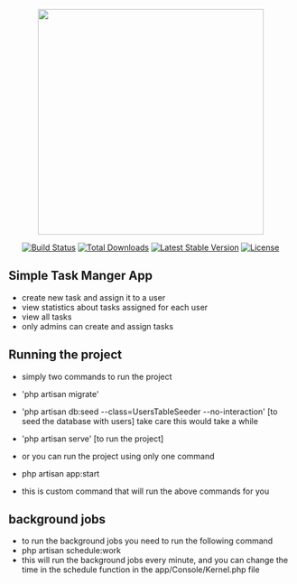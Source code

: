 <p align="center"><a href="https://laravel.com" target="_blank"><img src="https://raw.githubusercontent.com/laravel/art/master/logo-lockup/5%20SVG/2%20CMYK/1%20Full%20Color/laravel-logolockup-cmyk-red.svg" width="400"></a></p>

<p align="center">
<a href="https://travis-ci.org/laravel/framework"><img src="https://travis-ci.org/laravel/framework.svg" alt="Build Status"></a>
<a href="https://packagist.org/packages/laravel/framework"><img src="https://img.shields.io/packagist/dt/laravel/framework" alt="Total Downloads"></a>
<a href="https://packagist.org/packages/laravel/framework"><img src="https://img.shields.io/packagist/v/laravel/framework" alt="Latest Stable Version"></a>
<a href="https://packagist.org/packages/laravel/framework"><img src="https://img.shields.io/packagist/l/laravel/framework" alt="License"></a>
</p>

## Simple Task Manger App

- create new task and assign it to a user
- view statistics about tasks assigned for each user
- view all tasks
- only admins can create and assign tasks

## Running the project
- simply two commands to run the project
- 'php artisan migrate'
- 'php artisan db:seed --class=UsersTableSeeder --no-interaction' [to seed the database with users] take care this would take a while
- 'php artisan serve' [to run the project]

- or you can run the project using only one command
- php artisan app:start
- this is custom command that will run the above commands for you


## background jobs
- to run the background jobs you need to run the following command
-  php artisan schedule:work
- this will run the background jobs every minute, and you can change the time in the schedule function in the app/Console/Kernel.php file

